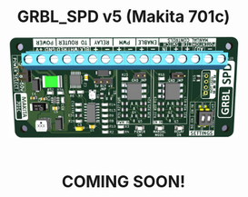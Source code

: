 <!DOCTYPE html>
<html lang="en">
<head>

</head>
<body> 
  <h1 align="center">GRBL_SPD v5 (Makita 701c)</h1>
  <div align="center">    
      <img width="80%" src="https://github.com/ThunderCNC/GRBL_SPD/blob/main/images/MakitaGrbl_v5.png">  
  </div></br>
  <h1 align="center">COMING SOON!</h1>
</body>
